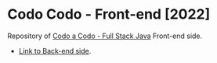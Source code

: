 # Codo Codo - Front-end [2022]
Repository of [Codo a Codo - Full Stack Java](https://www.buenosaires.gob.ar/educacion/codo-codo) Front-end side.
- [Link to Back-end side](https://github.com/hozlucas28/Codo-Codo-Back-end-2022).